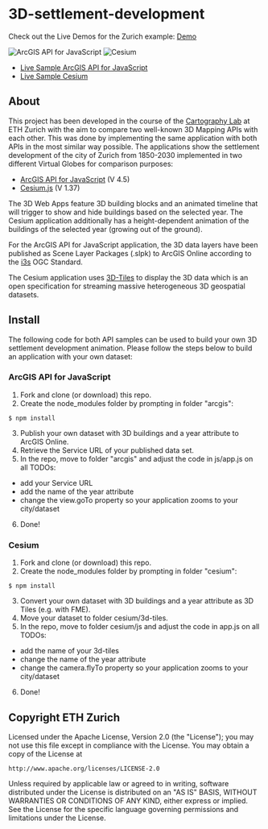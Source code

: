 # 3D-settlement-development

Check out the Live Demos for the Zurich example: [Demo](http://osgl.ethz.ch/showcases/#usability-of-virtual-globe-toolkits) 

![ArcGIS API for JavaScript](http://osgl.ethz.ch/showcases/settlement-development-of-zurich-arcgis-api/thumbnail.png)
![Cesium](http://osgl.ethz.ch/showcases/settlement-development-of-zurich-cesium/thumbnail.png)

- [Live Sample ArcGIS API for JavaScript](http://osgl.ethz.ch/showcases/settlement-development-of-zurich-arcgis-api/)
- [Live Sample Cesium](http://osgl.ethz.ch/showcases/settlement-development-of-zurich-cesium/)

## About

This project has been developed in the course of the [Cartography Lab](http://www.vvz.ethz.ch/lerneinheitPre.do?semkez=2016S&lerneinheitId=103817&lang=de) at ETH Zurich with the aim to compare two well-known 3D Mapping APIs with each other. This was done by implementing the same application with both APIs in the most similar way possible. The applications show the settlement development of the city of Zurich from 1850-2030 implemented in two different Virtual Globes for comparison purposes:
- [ArcGIS API for JavaScript](https://developers.arcgis.com/javascript/) (V 4.5) 
- [Cesium.js](https://cesiumjs.org/index.html) (V 1.37)

The 3D Web Apps feature 3D building blocks and an animated timeline that will trigger to show and hide buildings based on the selected year. The Cesium application additionally has a height-dependent animation of the buildings of the selected year (growing out of the ground).

For the ArcGIS API for JavaScript application, the 3D data layers have been published as Scene Layer Packages (.slpk) to ArcGIS Online according to the [i3s](https://developers.arcgis.com/3d/indexed-3d-scene-layers/) OGC Standard.

The Cesium application uses [3D-Tiles](https://cesium.com/blog/2015/08/10/introducing-3d-tiles/) to display the 3D data which is an open specification for streaming massive heterogeneous 3D geospatial datasets.

## Install

The following code for both API samples can be used to build your own 3D settlement development animation. Please follow the steps below to build an application with your own dataset:

### ArcGIS API for JavaScript

1. Fork and clone (or download) this repo.
2. Create the node_modules folder by prompting in folder "arcgis":
```
$ npm install
```
3. Publish your own dataset with 3D buildings and a year attribute to ArcGIS Online.
4. Retrieve the Service URL of your published data set.
5. In the repo, move to folder "arcgis" and adjust the code in js/app.js on all TODOs:
- add your Service URL
- add the name of the year attribute
- change the view.goTo property so your application zooms to your city/dataset
6. Done!

### Cesium

1. Fork and clone (or download) this repo.
2. Create the node_modules folder by prompting in folder "cesium":
```
$ npm install
```
3. Convert your own dataset with 3D buildings and a year attribute as 3D Tiles (e.g. with FME).
4. Move your dataset to folder cesium/3d-tiles.
5. In the repo, move to folder cesium/js and adjust the code in app.js on all TODOs:
- add the name of your 3d-tiles
- change the name of the year attribute
- change the camera.flyTo property so your application zooms to your city/dataset
6. Done!

## Copyright ETH Zurich

Licensed under the Apache License, Version 2.0 (the "License");
you may not use this file except in compliance with the License.
You may obtain a copy of the License at

    http://www.apache.org/licenses/LICENSE-2.0

Unless required by applicable law or agreed to in writing, software
distributed under the License is distributed on an "AS IS" BASIS,
WITHOUT WARRANTIES OR CONDITIONS OF ANY KIND, either express or implied.
See the License for the specific language governing permissions and
limitations under the License.
